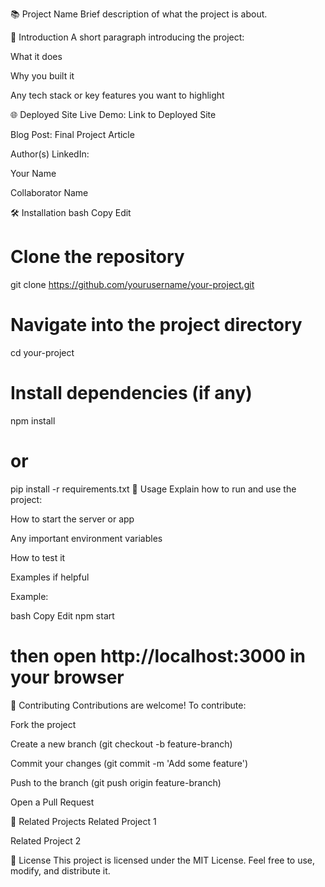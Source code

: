📚 Project Name
Brief description of what the project is about.

🚀 Introduction
A short paragraph introducing the project:

What it does

Why you built it

Any tech stack or key features you want to highlight

🌐 Deployed Site
Live Demo: Link to Deployed Site

Blog Post: Final Project Article

Author(s) LinkedIn:

Your Name

Collaborator Name

🛠️ Installation
bash
Copy
Edit
# Clone the repository
git clone https://github.com/yourusername/your-project.git

# Navigate into the project directory
cd your-project

# Install dependencies (if any)
npm install
# or
pip install -r requirements.txt
🧪 Usage
Explain how to run and use the project:

How to start the server or app

Any important environment variables

How to test it

Examples if helpful

Example:

bash
Copy
Edit
npm start
# then open http://localhost:3000 in your browser
🤝 Contributing
Contributions are welcome!
To contribute:

Fork the project

Create a new branch (git checkout -b feature-branch)

Commit your changes (git commit -m 'Add some feature')

Push to the branch (git push origin feature-branch)

Open a Pull Request

🔗 Related Projects
Related Project 1

Related Project 2

📝 License
This project is licensed under the MIT License.
Feel free to use, modify, and distribute it.
